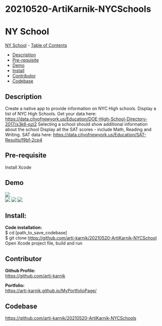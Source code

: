 # 20210520-ArtiKarnik-NYCSchools

# NY School
 [NY School](#NYSchool)
    - [Table of Contents](#table-of-contents)
  * [Description](#description)
  * [Pre-requisite](#pre-requisite)
  * [Demo](#demo)
  * [Install](#install-)
  * [Contributor](#contributor)
  * [Codebase](#codebase)


## Description
 Create a native app to provide information on NYC High schools.
Display a list of NYC High Schools. 
Get your data here: https://data.cityofnewyork.us/Education/DOE-High-School-Directory-2017/s3k6-pzi2
Selecting a school should show additional information about the school 
Display all the SAT scores - include Math, Reading and Writing. 
SAT data here: https://data.cityofnewyork.us/Education/SAT-Results/f9bf-2cp4

## Pre-requisite
Install Xcode 

## Demo
![](./images/myGif.gif?raw=true) <br>
<img src="./images/SS1.png">
<img src="./images/SS2.png">
<img src="./images/SS3.png">


## Install:
<strong>Code installation:</strong> <br>
$ cd [path_to_save_codebase] <br>
$ git clone https://github.com/arti-karnik/20210520-ArtiKarnik-NYCSchool<br>
Open Xcode project file, build and run

## Contributor
<strong> Github Profile: </strong> <br>
https://github.com/arti-karnik

<strong> Portfolio: </strong> <br>
https://arti-karnik.github.io/MyPortfolioPage/

## Codebase
https://github.com/arti-karnik/20210520-ArtiKarnik-NYCSchools






